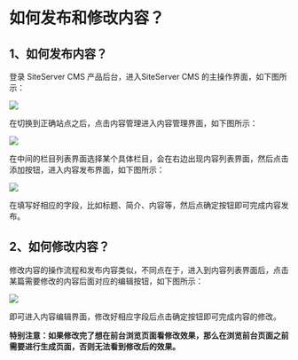 # 如何发布和修改内容？


## 1、如何发布内容？

登录 SiteServer CMS 产品后台，进入SiteServer CMS 的主操作界面，如下图所示：

![](/assets/214.jpg)

在切换到正确站点之后，点击内容管理进入内容管理界面，如下图所示：

![](/assets/215.jpg)

在中间的栏目列表界面选择某个具体栏目，会在右边出现内容列表界面，然后点击添加按钮，进入内容发布界面，如下图所示：

![](/assets/216.jpg)

在填写好相应的字段，比如标题、简介、内容等，然后点确定按钮即可完成内容发布。

## 2、如何修改内容？

修改内容的操作流程和发布内容类似，不同点在于，进入到内容列表界面后，点击某篇需要修改的内容后面对应的编辑按钮，如下图所示：

![](/assets/217.jpg)

即可进入内容编辑界面，修改好相应字段后点击确定按钮即可完成内容的修改。

**特别注意：如果修改完了想在前台浏览页面看修改效果，那么在浏览前台页面之前需要进行生成页面，否则无法看到修改后的效果。**
